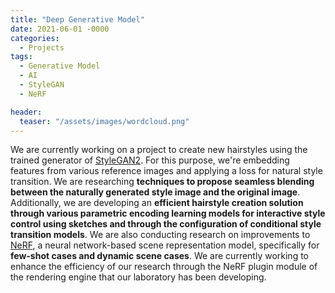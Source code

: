 ```yaml
---
title: "Deep Generative Model"
date: 2021-06-01 -0000
categories:
  - Projects
tags:
  - Generative Model
  - AI
  - StyleGAN
  - NeRF

header:
  teaser: "/assets/images/wordcloud.png"
---
```

We are currently working on a project to create new hairstyles using the trained generator of [StyleGAN2](https://github.com/NVlabs/stylegan2). For this purpose, we're embedding features from various reference images and applying a loss for natural style transition. We are researching **techniques to propose seamless blending between the naturally generated style image and the original image**. Additionally, we are developing an **efficient hairstyle creation solution through various parametric encoding learning models for interactive style control using sketches and through the configuration of conditional style transition models**.
We are also conducting research on improvements to [NeRF](https://github.com/bmild/nerf), a neural network-based scene representation model, specifically for **few-shot cases and dynamic scene cases**. We are currently working to enhance the efficiency of our research through the NeRF plugin module of the rendering engine that our laboratory has been developing.